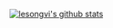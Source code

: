 [![lesongvi's github stats](https://github-readme-stats.vercel.app/api?username=lesongvi&show_icons=true&hide_title=true&count_private=true&hide=stars,issues&text_color=ff8c00&icon_color=ff8c00&title_color=ff8c00)](https://github.com/lesongvi?tab=repositories)
